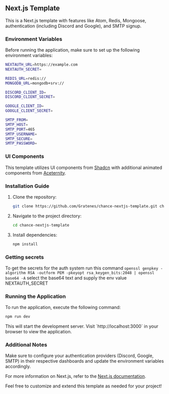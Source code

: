 ## Next.js Template

This is a Next.js template with features like Atom, Redis, Mongoose, authentication (including Discord and Google), and SMTP signup.

### Environment Variables

Before running the application, make sure to set up the following environment variables:

````bash
NEXTAUTH_URL=https://example.com
NEXTAUTH_SECRET=

REDIS_URL=redis://
MONGODB_URL=mongodb+srv://

DISCORD_CLIENT_ID=
DISCORD_CLIENT_SECRET=

GOOGLE_CLIENT_ID=
GOOGLE_CLIENT_SECRET=

SMTP_FROM=
SMTP_HOST=
SMTP_PORT=465
SMTP_USERNAME=
SMTP_SECURE=
SMTP_PASSWORD=
````

### UI Components

This template utilizes UI components from [Shadcn](https://ui.shadcn.com) with additional animated components from [Aceternity](https://ui.aceternity.com).

### Installation Guide

1. Clone the repository:

   ````bash
   git clone https://github.com/Gratenes/chance-nextjs-template.git chance-nextjs-template
   ````

2. Navigate to the project directory:

   ````bash
   cd chance-nextjs-template
   ````

3. Install dependencies:

   ````bash
   npm install
   ````
### Getting secrets 

To get the secrets for the auth system run this command `openssl genpkey -algorithm RSA -outform PEM -pkeyopt rsa_keygen_bits:2048 | openssl base64 -A` 
select the base64 text and supply the env value NEXTAUTH_SECRET


### Running the Application

To run the application, execute the following command:

````bash
npm run dev
````

This will start the development server. Visit \`http://localhost:3000\` in your browser to view the application.

### Additional Notes

Make sure to configure your authentication providers (Discord, Google, SMTP) in their respective dashboards and update the environment variables accordingly.

For more information on Next.js, refer to the [Next.js documentation](https://nextjs.org/docs/getting-started).

Feel free to customize and extend this template as needed for your project!
